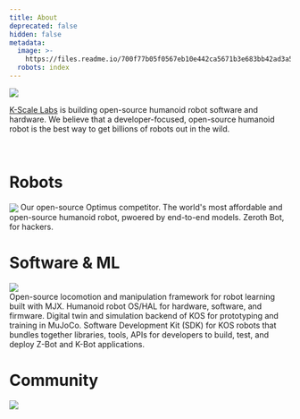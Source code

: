 ```yaml
---
title: About
deprecated: false
hidden: false
metadata:
  image: >-
    https://files.readme.io/700f77b05f0567eb10e442ca5671b3e683bb42ad3a5cb6c9e0b1c3a3eef68abf-Slide_16_9_-_462.png
  robots: index
---
```

<Image align="center" src="https://files.readme.io/036beba228420d628064421764a5f0c58ed994fb8ed030ac18a2c665b1b7f256-Slide_16_9_-_462.png" />

[K-Scale Labs](https://kscale.dev)  is building open-source humanoid robot software and hardware. We believe that a developer-focused, open-source humanoid robot is the best way to get billions of robots out in the wild.

<br />

# Robots

<Image align="center" src="https://files.readme.io/5f3ad22518b1ece1f4c03a2039eab0f519be93fff8192dda570f8ce8780fe414-Group_243.png" />

<Cards columns={3}>
  <Card title="K-Bot" href="https://docs.kscale.dev/docs/kbot#/" icon="fa-robot" target="_blank">
    Our open-source Optimus competitor.
  </Card>

  <Card title="Zeroth Bot" href="https://docs.kscale.dev/docs/zeroth-bot#/" icon="fa-robot">
    The world's most affordable and open-source humanoid robot, pwoered by end-to-end models.
  </Card>

  <Card title="Zeroth Bot (3D Printed)" href="https://docs.kscale.dev/docs/zeroth-bot-01#/" icon="fa-robot">
    Zeroth Bot, for hackers.
  </Card>
</Cards>

# Software & ML

<Image align="center" src="https://files.readme.io/18761370ef4487f4137320c306e768300d1b3c5113a8c3d51fe9e3064fce5695-Slide_16_9_-_490.png" />

<br />

<Cards columns={4}>
  <Card title="Ksim" href="https://docs.kscale.dev/docs/ksim#/" icon="fa-robot" target="_blank">
    Open-source locomotion and manipulation framework for robot learning built with MJX.
  </Card>

  <Card title="KOS" href="https://docs.kscale.dev/docs/kos#/" icon="fa-robot">
    Humanoid robot OS/HAL for  hardware, software, and firmware.
  </Card>

  <Card title="KOS Sim" href="https://docs.kscale.dev/docs/kos-sim#/" icon="fa-robot">
    Digital twin and simulation backend of KOS for prototyping and training in MuJoCo.
  </Card>

  <Card title="KOS SDK" href="https://docs.kscale.dev/docs/zeroth-bot-01#/" icon="fa-robot">
    Software Development Kit (SDK) for KOS robots that bundles together libraries, tools, APIs for developers to build, test, and deploy Z-Bot and K-Bot applications.
  </Card>
</Cards>

<br />

# Community

<Image align="center" src="https://files.readme.io/8bb18da45d157da340feda4765e8431c7f6524830bc5cef1cf9e61b757e10d37-Slide_16_9_-_489.png" />